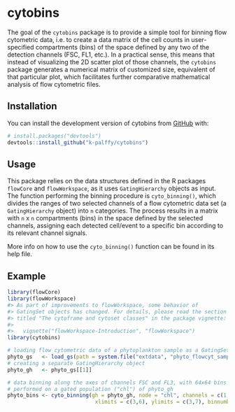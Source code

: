 
<!-- README.md is generated from README.Rmd. Please edit that file -->

# cytobins

<!-- badges: start -->
<!-- badges: end -->

The goal of the `cytobins` package is to provide a simple tool for
binning flow cytometric data, i.e. to create a data matrix of the cell
counts in user-specified compartments (bins) of the space defined by any
two of the detection channels (FSC, FL1, etc.). In a practical sense,
this means that instead of visualizing the 2D scatter plot of those
channels, the `cytobins` package generates a numerical matrix of
customized size, equivalent of that particular plot, which facilitates
further comparative mathematical analysis of flow cytometric files.

## Installation

You can install the development version of cytobins from
[GitHub](https://github.com/) with:

``` r
# install.packages("devtools")
devtools::install_github("k-palffy/cytobins")
```

## Usage

This package relies on the data structures defined in the R packages
`flowCore` and `flowWorkspace`, as it uses `GatingHierarchy` objects as
input. The function performing the binning procedure is
`cyto_binning()`, which divides the ranges of two selected channels of a
flow cytometric data set (a `GatingHierarchy` object) into `n`
categories. The process results in a matrix with `n` x `n` compartments
(bins) in the space defined by the selected channels, assigning each
detected cell/event to a specific bin according to its relevant channel
signals.

More info on how to use the `cyto_binning()` function can be found in
its help file.

## Example

``` r
library(flowCore)
library(flowWorkspace)
#> As part of improvements to flowWorkspace, some behavior of
#> GatingSet objects has changed. For details, please read the section
#> titled "The cytoframe and cytoset classes" in the package vignette:
#> 
#>   vignette("flowWorkspace-Introduction", "flowWorkspace")
library(cytobins)

# loading flow cytometric data of a phytoplankton sample as a GatingSet object
phyto_gs   <- load_gs(path = system.file("extdata", "phyto_flowcyt_sample", package = "cytobins"))
# creating a separate GatingHierarchy object
phyto_gh   <- phyto_gs[[1]]

# data binning along the axes of channels FSC and FL3, with 64x64 bins
# performed on a gated population ("chl") of phyto_gh
phyto_bins <- cyto_binning(gh = phyto_gh, node = "chl", channels = c(1,9),
                            xlimits = c(3,6), ylimits = c(3,7), binnumber = 64)
```
